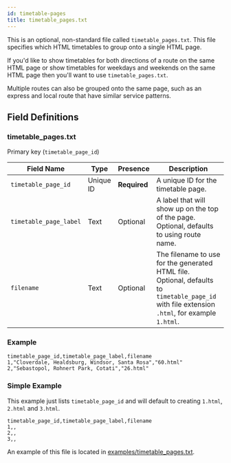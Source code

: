 ```yaml
---
id: timetable-pages
title: timetable_pages.txt
---
```


This is an optional, non-standard file called `timetable_pages.txt`. This file specifies which HTML timetables to group onto a single HTML page.

If you'd like to show timetables for both directions of a route on the same HTML page or show timetables for weekdays and weekends on the same HTML page then you'll want to use `timetable_pages.txt`.

Multiple routes can also be grouped onto the same page, such as an express and local route that have similar service patterns.

## Field Definitions

### timetable_pages.txt

Primary key (`timetable_page_id`)

| Field Name             | Type      | Presence     | Description                                                                                                                                   |
| ---------------------- | --------- | ------------ | --------------------------------------------------------------------------------------------------------------------------------------------- |
| `timetable_page_id`    | Unique ID | **Required** | A unique ID for the timetable page.                                                                                                           |
| `timetable_page_label` | Text      | Optional     | A label that will show up on the top of the page. Optional, defaults to using route name.                                                     |
| `filename`             | Text      | Optional     | The filename to use for the generated HTML file. Optional, defaults to `timetable_page_id` with file extension `.html`, for example `1.html`. |

### Example

```csv
timetable_page_id,timetable_page_label,filename
1,"Cloverdale, Healdsburg, Windsor, Santa Rosa","60.html"
2,"Sebastopol, Rohnert Park, Cotati","26.html"
```

### Simple Example

This example just lists `timetable_page_id` and will default to creating `1.html`, `2.html` and `3.html`.

```csv
timetable_page_id,timetable_page_label,filename
1,,
2,,
3,,
```

An example of this file is located in [examples/timetable_pages.txt](https://github.com/BlinkTagInc/gtfs-to-html/blob/master/examples/timetable_pages.txt).

